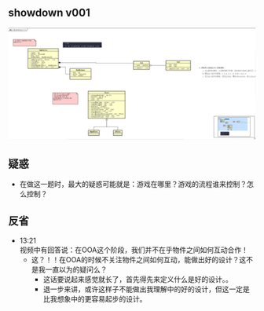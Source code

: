 
## showdown v001

![v001](./docs/images/v001.png)

## 疑惑

- 在做这一题时，最大的疑惑可能就是：游戏在哪里？游戏的流程谁来控制？怎么控制？

## 反省

- 13:21  
  视频中有回答说：在OOA这个阶段，我们并不在乎物件之间如何互动合作！
  - 这？！！在OOA的时候不关注物件之间如何互动，能做出好的设计？这不是我一直以为的疑问么？  
    - 这话要说起来感觉就长了，首先得先来定义什么是好的设计。。
    - 退一步来讲，或许这样子不能做出我理解中的好的设计，但这一定是比我想象中的更容易起步的设计。
